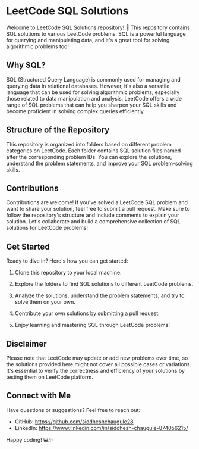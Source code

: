# LeetCode SQL Solutions

Welcome to LeetCode SQL Solutions repository! 🚀 This repository contains SQL solutions to various LeetCode problems. SQL is a powerful language for querying and manipulating data, and it's a great tool for solving algorithmic problems too!

## Why SQL?

SQL (Structured Query Language) is commonly used for managing and querying data in relational databases. However, it's also a versatile language that can be used for solving algorithmic problems, especially those related to data manipulation and analysis. LeetCode offers a wide range of SQL problems that can help you sharpen your SQL skills and become proficient in solving complex queries efficiently.

## Structure of the Repository

This repository is organized into folders based on different problem categories on LeetCode. Each folder contains SQL solution files named after the corresponding problem IDs. You can explore the solutions, understand the problem statements, and improve your SQL problem-solving skills.

## Contributions

Contributions are welcome! If you've solved a LeetCode SQL problem and want to share your solution, feel free to submit a pull request. Make sure to follow the repository's structure and include comments to explain your solution. Let's collaborate and build a comprehensive collection of SQL solutions for LeetCode problems!

## Get Started

Ready to dive in? Here's how you can get started:

1. Clone this repository to your local machine:

2. Explore the folders to find SQL solutions to different LeetCode problems.

3. Analyze the solutions, understand the problem statements, and try to solve them on your own.

4. Contribute your own solutions by submitting a pull request.

5. Enjoy learning and mastering SQL through LeetCode problems!

## Disclaimer

Please note that LeetCode may update or add new problems over time, so the solutions provided here might not cover all possible cases or variations. It's essential to verify the correctness and efficiency of your solutions by testing them on LeetCode platform.

## Connect with Me

Have questions or suggestions? Feel free to reach out:

- GitHub: https://github.com/siddheshchaugule28
- LinkedIn: https://www.linkedin.com/in/siddhesh-chaugule-874056215/

Happy coding! 💻✨


